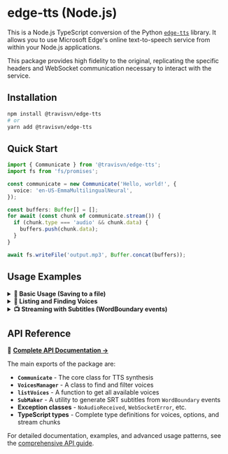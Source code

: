 # edge-tts (Node.js)

This is a Node.js TypeScript conversion of the Python [`edge-tts`](https://github.com/rany2/edge-tts) library. It allows you to use Microsoft Edge's online text-to-speech service from within your Node.js applications.

This package provides high fidelity to the original, replicating the specific headers and WebSocket communication necessary to interact with the service.

## Installation

```bash
npm install @travisvn/edge-tts
# or
yarn add @travisvn/edge-tts
```

## Quick Start

```typescript
import { Communicate } from '@travisvn/edge-tts';
import fs from 'fs/promises';

const communicate = new Communicate('Hello, world!', {
  voice: 'en-US-EmmaMultilingualNeural',
});

const buffers: Buffer[] = [];
for await (const chunk of communicate.stream()) {
  if (chunk.type === 'audio' && chunk.data) {
    buffers.push(chunk.data);
  }
}

await fs.writeFile('output.mp3', Buffer.concat(buffers));
```

## Usage Examples

<details>
<summary><strong>📁 Basic Usage (Saving to a file)</strong></summary>

Here is a simple example of how to save synthesized speech to an MP3 file.

```typescript
// examples/simple.ts
import { Communicate } from '@travisvn/edge-tts';
import { promises as fs } from 'fs';
import path from 'path';

const TEXT =
  'Hello, world! This is a test of the new edge-tts Node.js library.';
const VOICE = 'en-US-EmmaMultilingualNeural';
const OUTPUT_FILE = path.join(__dirname, 'test.mp3');

async function main() {
  const communicate = new Communicate(TEXT, { voice: VOICE });

  const buffers: Buffer[] = [];
  for await (const chunk of communicate.stream()) {
    if (chunk.type === 'audio' && chunk.data) {
      buffers.push(chunk.data);
    }
  }

  const finalBuffer = Buffer.concat(buffers);
  await fs.writeFile(OUTPUT_FILE, finalBuffer);

  console.log(`Audio saved to ${OUTPUT_FILE}`);
}

main().catch(console.error);
```

</details>

<details>
<summary><strong>🎤 Listing and Finding Voices</strong></summary>

You can list all available voices and filter them by criteria.

```typescript
// examples/listVoices.ts
import { VoicesManager } from '@travisvn/edge-tts';

async function main() {
  const voicesManager = await VoicesManager.create();

  // Find all English voices
  const voices = voicesManager.find({ Language: 'en' });
  console.log(
    'English voices:',
    voices.map((v) => v.ShortName)
  );

  // Find female US voices
  const femaleUsVoices = voicesManager.find({
    Gender: 'Female',
    Locale: 'en-US',
  });
  console.log(
    'Female US voices:',
    femaleUsVoices.map((v) => v.ShortName)
  );
}

main().catch(console.error);
```

</details>

<details>
<summary><strong>📺 Streaming with Subtitles (WordBoundary events)</strong></summary>

The `stream()` method provides `WordBoundary` events for generating subtitles.

```typescript
// examples/streaming.ts
import { Communicate, SubMaker } from '@travisvn/edge-tts';

const TEXT = 'This is a test of the streaming functionality, with subtitles.';
const VOICE = 'en-GB-SoniaNeural';

async function main() {
  const communicate = new Communicate(TEXT, { voice: VOICE });
  const subMaker = new SubMaker();

  for await (const chunk of communicate.stream()) {
    if (chunk.type === 'audio' && chunk.data) {
      // Do something with the audio data, e.g., stream it to a client.
      console.log(`Received audio chunk of size: ${chunk.data.length}`);
    } else if (chunk.type === 'WordBoundary') {
      subMaker.feed(chunk);
    }
  }

  // Get the subtitles in SRT format.
  const srt = subMaker.getSrt();
  console.log('\nGenerated Subtitles (SRT):\n', srt);
}

main().catch(console.error);
```

</details>

## API Reference

📖 **[Complete API Documentation →](./API.md)**

The main exports of the package are:

- **`Communicate`** - The core class for TTS synthesis
- **`VoicesManager`** - A class to find and filter voices
- **`listVoices`** - A function to get all available voices
- **`SubMaker`** - A utility to generate SRT subtitles from `WordBoundary` events
- **Exception classes** - `NoAudioReceived`, `WebSocketError`, etc.
- **TypeScript types** - Complete type definitions for voices, options, and stream chunks

For detailed documentation, examples, and advanced usage patterns, see the [comprehensive API guide](./API.md).
